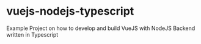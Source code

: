 # vuejs-nodejs-typescript
Example Project on how to develop and build VueJS with NodeJS Backend written in Typescript
